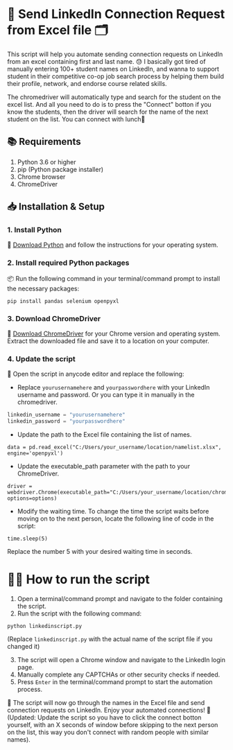 # 📩 Send LinkedIn Connection Request from Excel file 🗂️

This script will help you automate sending connection requests on LinkedIn from an excel containing first and last name. 
😓 I basically got tired of manually entering 100+ student names on LinkedIn, and wanna to support student in their competitive co-op job search process by helping them build their profile, network, and endorse course related skills. 

The chromedriver will automatically type and search for the student on the excel list. And all you need to do is to press the "Connect" botton if you know the students, then the driver will search for the name of the next student on the list. You can connect with lunch🍔

## 📚 Requirements

1. Python 3.6 or higher
2. pip (Python package installer)
3. Chrome browser
4. ChromeDriver

## 📥 Installation & Setup

### 1. Install Python

🔗 [Download Python](https://www.python.org/downloads/) and follow the instructions for your operating system.

### 2. Install required Python packages

📦 Run the following command in your terminal/command prompt to install the necessary packages:
```
pip install pandas selenium openpyxl
```

### 3. Download ChromeDriver

🔗 [Download ChromeDriver](https://sites.google.com/a/chromium.org/chromedriver/downloads) for your Chrome version and operating system. Extract the downloaded file and save it to a location on your computer.

### 4. Update the script

📝 Open the script in anycode editor and replace the following:

- Replace `yourusernamehere` and `yourpasswordhere` with your LinkedIn username and password. Or you can type it in manually in the chromedriver.

```python
linkedin_username = "yourusernamehere"
linkedin_password = "yourpasswordhere"
```
- Update the path to the Excel file containing the list of names.
```
data = pd.read_excel("C:/Users/your_username/location/namelist.xlsx", engine='openpyxl')
```
- Update the executable_path parameter with the path to your ChromeDriver.
```
driver = webdriver.Chrome(executable_path="C:/Users/your_username/location/chromedriver.exe", options=options)
```
- Modify the waiting time.
To change the time the script waits before moving on to the next person, locate the following line of code in the script:
```
time.sleep(5)
```
Replace the number 5 with your desired waiting time in seconds.

# 🏃‍♂️ How to run the script

1. Open a terminal/command prompt and navigate to the folder containing the script.
2. Run the script with the following command:
```
python linkedinscript.py
```

(Replace `linkedinscript.py` with the actual name of the script file if you changed it)

3. The script will open a Chrome window and navigate to the LinkedIn login page.
4. Manually complete any CAPTCHAs or other security checks if needed.
5. Press `Enter` in the terminal/command prompt to start the automation process.

🎉 The script will now go through the names in the Excel file and send connection requests on LinkedIn. Enjoy your automated connections! 🤖
(Updated: Update the script so you have to click the connect botton yourself, with an X seconds of window before skipping to the next person on the list, this way you don't connect with random people with similar names).


